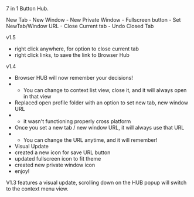 7 in 1 Button Hub.

New Tab - New Window - New Private Window - Fullscreen button - Set NewTab/Window URL - Close Current tab - Undo Closed Tab

v1.5
- right click anywhere, for option to close current tab
- right click links, to save the link to Browser Hub

v1.4
- Browser HUB will now remember your decisions!
- - You can change to context list view, close it, and it will always open in that view
- Replaced open profile folder with an option to set new tab, new window URL
- - it wasn't functioning properly cross platform
- Once you set a new tab / new window URL, it will always use that URL
- - You can change the URL anytime, and it will remember!
- Visual Update
- created a new icon for save URL button
- updated fullscreen icon to fit theme
- created new private window icon
- enjoy!

V1.3 features a visual update, scrolling down on the HUB popup will switch to the context menu view.